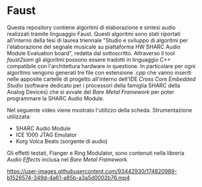 # Faust
Questa repository contiene algoritmi di elaborazione e sintesi audio realizzati tramite linguaggio Faust.
Questi algoritmi sono stati riportati all'interno della tesi di laurea triennale "Studio e sviluppo di algoritmi per l'elaborazione del segnale musicale su piattaforma HW SHARC Audio Module Evaluation board", redatta dal sottoscritto.
Attraverso il tool *faust2sam* gli algoritmi possono essere tradotti in linguaggio C++ compatibile con l'architettura hardware in questione. 
In particolare per ogni algoritmo vengono generati tre file con estensione *.cpp* che vanno inseriti nelle apposite cartelle di progetto all'interno dell'IDE *Cross Core Embedded Studio* (software dedicato per i processori della famiglia SHARC della Analog Devices) che si avvale del *Bare Metal Framework* per poter programmare la SHARC Audio Module.


Nel seguente video viene mostrato l'utilizzo della scheda. Strumentazione utilizzata:
- SHARC Audio Module
- ICE 1000 JTAG Emulator
- Korg Volca Beats (sorgente di audio)

Gli effetti testati, Flanger e Ring Modulator, sono contenuti nella libreria *Audio Effects* inclusa nel *Bare Metal Framework*.

https://user-images.githubusercontent.com/93442930/174820989-b1526574-349d-4a61-a85b-a3a5d0002b76.mp4

